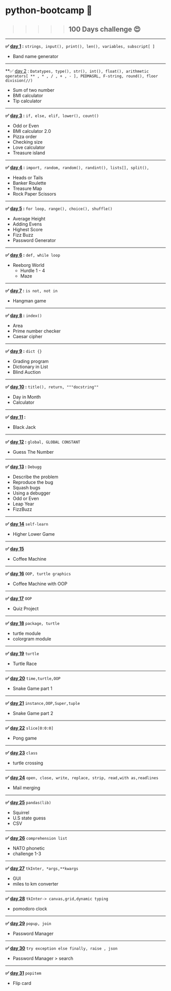 # python-bootcamp 🐍

> > > > > ## 100 Days challenge 😍
___
**✅ [day 1](/day1/) :**   `strings, input(), print(), len(), variables, subscript[ ]`

* Band name generator

---
**✅ [day 2](/day2/) :
`Datatypes, type(), str(), int(), float(), arithmetic operators[ ** , * , / , + , - ], PEDMASRL, F-string, round(), floor division(//)`

* Sum of two number
* BMI calculator
* Tip calculator

---
**✅ [day 3](/day3/) :** `if, else, elif, lower(), count()`

* Odd or Even
* BMI calculator 2.0
* Pizza order
* Checking size
* Love calculator
* Treasure island

---
**✅ [day 4](/day4/) :** `import, random, random(), randint(), lists[], split(),`

* Heads or Tails
* Banker Roulette
* Treasure Map
* Rock Paper Scissors

---
**✅ [day 5](/day5/) :** `for loop, range(), choice(), shuffle()`

* Average Height
* Adding Evens
* Highest Score
* Fizz Buzz
* Password Generator

___
**✅ [day 6](/day6/) :** `def, while loop`

* Reeborg World
    * Hurdle 1 - 4
    * Maze

---
**✅ [day 7](/day7/) :** `is not, not in`

* Hangman game

---
**✅ [day 8](/day8/) :** `index()`

* Area
* Prime number checker
* Caesar cipher

---

**✅ [day 9](/day9/) :** `dict {}`

* Grading program
* Dictionary in List
* Blind Auction

---
**✅ [day 10](/day10/) :** `title(), return, """docstring""`

* Day in Month
* Calculator

---
**✅ [day 11](/day11/) :** ` `

* Black Jack

---
**✅ [day 12](/day12/) :** `global, GLOBAL CONSTANT`

* Guess The Number

---
**✅ [day 13](/day13/) :** `Debugg`

* Describe the problem
* Reproduce the bug
* Squash bugs
* Using a debugger
* Odd or Even
* Leap Year
* FizzBuzz

---
**✅ [day 14](/day14/)** `self-learn`

* Higher Lower Game

---

**✅ [day 15](/day15/)**

* Coffee Machine

----
**✅ [day 16](/day16/)** `OOP, turtle graphics`

* Coffee Machine with OOP

---
**✅ [day 17](/day17/)** `OOP`

* Quiz Project

---
**✅ [day 18](/day18/)** `package, turtle`

* turtle module
* colorgram module

---
**✅ [day 19](/day19/)** `turtle`

* Turtle Race

---
**✅ [day 20](/day20/)** `time,turtle,OOP`

* Snake Game part 1

---
**✅ [day 21](/day21/)** `instance,OOP,Super,tuple`

* Snake Game part 2

---
**✅ [day 22](/day22/)** `slice[0:0:0]`

* Pong game

---
**✅ [day 23](/day23/)** `class`

* turtle crossing

---
**✅ [day 24](/day24/)** `open, close, write, replace, strip, read,with as,readlines`

* Mail merging

---
**✅ [day 25](/day25/)** `pandas(lib)`

* Squirrel
* U.S state guess
* CSV

---
**✅ [day 26](/day26/)** `comprehension list`

* NATO phonetic
* challenge 1-3

---

**✅ [day 27](/day27/)** `tkInter, *args,**kwargs`

* GUI
* miles to km converter

---
**✅ [day 28](/day28/)** `tkInter-> canvas,grid,dynamic typing`

- pomodoro clock

---
**✅ [day 29](/day29/)** `popup, join`

- Password Manager

- ---
**✅ [day 30](/day30/)** `try exception else finally, raise , json`

- Password Manager > search

- ---
**✅ [day 31](/day31/)** `popitem`

- Flip card

